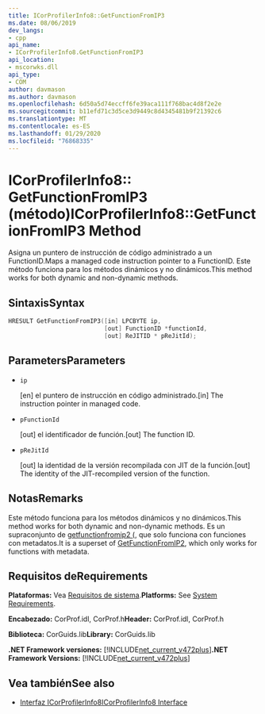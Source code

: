 ```yaml
---
title: ICorProfilerInfo8::GetFunctionFromIP3
ms.date: 08/06/2019
dev_langs:
- cpp
api_name:
- ICorProfilerInfo8.GetFunctionFromIP3
api_location:
- mscorwks.dll
api_type:
- COM
author: davmason
ms.author: davmason
ms.openlocfilehash: 6d50a5d74eccff6fe39aca111f768bac4d8f2e2e
ms.sourcegitcommit: b11efd71c3d5ce3d9449c8d4345481b9f21392c6
ms.translationtype: MT
ms.contentlocale: es-ES
ms.lasthandoff: 01/29/2020
ms.locfileid: "76868335"
---
```

# <a name="icorprofilerinfo8getfunctionfromip3-method"></a><span data-ttu-id="3e150-102">ICorProfilerInfo8:: GetFunctionFromIP3 (método)</span><span class="sxs-lookup"><span data-stu-id="3e150-102">ICorProfilerInfo8::GetFunctionFromIP3 Method</span></span>

<span data-ttu-id="3e150-103">Asigna un puntero de instrucción de código administrado a un FunctionID.</span><span class="sxs-lookup"><span data-stu-id="3e150-103">Maps a managed code instruction pointer to a FunctionID.</span></span> <span data-ttu-id="3e150-104">Este método funciona para los métodos dinámicos y no dinámicos.</span><span class="sxs-lookup"><span data-stu-id="3e150-104">This method works for both dynamic and non-dynamic methods.</span></span>

## <a name="syntax"></a><span data-ttu-id="3e150-105">Sintaxis</span><span class="sxs-lookup"><span data-stu-id="3e150-105">Syntax</span></span>

```cpp
HRESULT GetFunctionFromIP3([in] LPCBYTE ip,
                           [out] FunctionID *functionId,
                           [out] ReJITID * pReJitId);
```

## <a name="parameters"></a><span data-ttu-id="3e150-106">Parameters</span><span class="sxs-lookup"><span data-stu-id="3e150-106">Parameters</span></span>

- `ip`

  <span data-ttu-id="3e150-107">\[en] el puntero de instrucción en código administrado.</span><span class="sxs-lookup"><span data-stu-id="3e150-107">\[in] The instruction pointer in managed code.</span></span>

- `pFunctionId`

  <span data-ttu-id="3e150-108">\[out] el identificador de función.</span><span class="sxs-lookup"><span data-stu-id="3e150-108">\[out] The function ID.</span></span>

- `pReJitId`

  <span data-ttu-id="3e150-109">\[out] la identidad de la versión recompilada con JIT de la función.</span><span class="sxs-lookup"><span data-stu-id="3e150-109">\[out] The identity of the JIT-recompiled version of the function.</span></span>

## <a name="remarks"></a><span data-ttu-id="3e150-110">Notas</span><span class="sxs-lookup"><span data-stu-id="3e150-110">Remarks</span></span>

<span data-ttu-id="3e150-111">Este método funciona para los métodos dinámicos y no dinámicos.</span><span class="sxs-lookup"><span data-stu-id="3e150-111">This method works for both dynamic and non-dynamic methods.</span></span> <span data-ttu-id="3e150-112">Es un supraconjunto de [getfunctionfromip2 (](icorprofilerinfo4-getfunctionfromip2-method.md), que solo funciona con funciones con metadatos.</span><span class="sxs-lookup"><span data-stu-id="3e150-112">It is a superset of [GetFunctionFromIP2](icorprofilerinfo4-getfunctionfromip2-method.md), which only works for functions with metadata.</span></span>

## <a name="requirements"></a><span data-ttu-id="3e150-113">Requisitos de</span><span class="sxs-lookup"><span data-stu-id="3e150-113">Requirements</span></span>

<span data-ttu-id="3e150-114">**Plataformas:** Vea [Requisitos de sistema](../../../../docs/framework/get-started/system-requirements.md).</span><span class="sxs-lookup"><span data-stu-id="3e150-114">**Platforms:** See [System Requirements](../../../../docs/framework/get-started/system-requirements.md).</span></span>

<span data-ttu-id="3e150-115">**Encabezado:** CorProf.idl, CorProf.h</span><span class="sxs-lookup"><span data-stu-id="3e150-115">**Header:** CorProf.idl, CorProf.h</span></span>

<span data-ttu-id="3e150-116">**Biblioteca:** CorGuids.lib</span><span class="sxs-lookup"><span data-stu-id="3e150-116">**Library:** CorGuids.lib</span></span>

<span data-ttu-id="3e150-117">**.NET Framework versiones:** [!INCLUDE[net_current_v472plus](../../../../includes/net-current-v472plus.md)]</span><span class="sxs-lookup"><span data-stu-id="3e150-117">**.NET Framework Versions:** [!INCLUDE[net_current_v472plus](../../../../includes/net-current-v472plus.md)]</span></span>

## <a name="see-also"></a><span data-ttu-id="3e150-118">Vea también</span><span class="sxs-lookup"><span data-stu-id="3e150-118">See also</span></span>

- [<span data-ttu-id="3e150-119">Interfaz ICorProfilerInfo8</span><span class="sxs-lookup"><span data-stu-id="3e150-119">ICorProfilerInfo8 Interface</span></span>](icorprofilerinfo8-interface.md)
